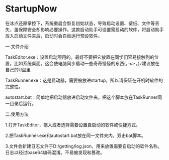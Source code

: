 # StartupNow
在冰点还原掌控下，系统重启会恢复初始状态，导致启动设置、壁纸、文件等丢失，虽保障安全却影响必要操作。这款启动助手可设置需启动的软件，将启动助手放入启动文件夹后，启动时会自动运行预设软件。

一.文件介绍

TaskEditor.exe：设置启动项用的。最好不要把它放置在同学们容易接触到的位置，比如系统桌面。这会使电脑同步启动一些奇奇怪怪的东西(｡･ω･｡)ﾉ建议放在自己的U盘里        

TaskRunner.exe：这是启动器，需要被放进startup，所以请保证在开机时软件的完整性。        

autostart.bat：简单地把启动器放进启动文件夹。把这个脚本放在TaskRunner同一目录后运行。        


二.使用方法

1.打开TaskEditor，拖入或者选择需要设置自启动的软件或快捷方式。        

2.把TaskRunner.exe和autostart.bat放在同一文件夹内。双击bat脚本。        

3.文件会新建日志文件于D:/getting/log.json，用来放置需要自启动的软件名称。日志以经过base64编码混淆。不易被发现和篡改。        

